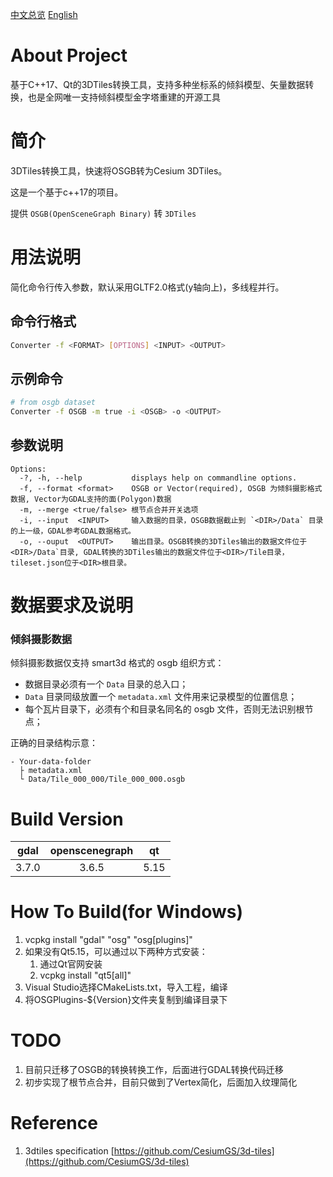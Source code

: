 [中文总览](README_zh_CN.md)
[English](README.md)

# About Project

基于C++17、Qt的3DTiles转换工具，支持多种坐标系的倾斜模型、矢量数据转换，也是全网唯一支持倾斜模型金字塔重建的开源工具

# 简介

3DTiles转换工具，快速将OSGB转为Cesium 3DTiles。

这是一个基于c++17的项目。

提供 `OSGB(OpenSceneGraph Binary)` 转 `3DTiles`

# 用法说明

简化命令行传入参数，默认采用GLTF2.0格式(y轴向上)，多线程并行。
##  命令行格式

```sh
Converter -f <FORMAT> [OPTIONS] <INPUT> <OUTPUT> 
```

## 示例命令

```sh
# from osgb dataset
Converter -f OSGB -m true -i <OSGB> -o <OUTPUT> 
```

## 参数说明
```
Options:
  -?, -h, --help           displays help on commandline options.
  -f, --format <format>    OSGB or Vector(required), OSGB 为倾斜摄影格式数据, Vector为GDAL支持的面(Polygon)数据
  -m, --merge <true/false> 根节点合并开关选项
  -i, --input  <INPUT>     输入数据的目录，OSGB数据截止到 `<DIR>/Data` 目录的上一级，GDAL参考GDAL数据格式。
  -o, --ouput  <OUTPUT>    输出目录。OSGB转换的3DTiles输出的数据文件位于 <DIR>/Data`目录, GDAL转换的3DTiles输出的数据文件位于<DIR>/Tile目录，tileset.json位于<DIR>根目录。
```

# 数据要求及说明

### 倾斜摄影数据

倾斜摄影数据仅支持 smart3d 格式的 osgb 组织方式：

- 数据目录必须有一个 `Data` 目录的总入口；
- `Data` 目录同级放置一个 `metadata.xml` 文件用来记录模型的位置信息；
- 每个瓦片目录下，必须有个和目录名同名的 osgb 文件，否则无法识别根节点；

正确的目录结构示意：

```
- Your-data-folder
  ├ metadata.xml
  └ Data/Tile_000_000/Tile_000_000.osgb
```
# Build Version

| gdal | openscenegraph | qt |
| :----: | :----: | :----: |
| 3.7.0 | 3.6.5 | 5.15 |

# How To Build(for Windows)
1. vcpkg install "gdal" "osg" "osg[plugins]"
2. 如果没有Qt5.15，可以通过以下两种方式安装：
   1. 通过Qt官网安装
   2. vcpkg install "qt5[all]"
3. Visual Studio选择CMakeLists.txt，导入工程，编译
4. 将OSGPlugins-${Version}文件夹复制到编译目录下

# TODO
1. 目前只迁移了OSGB的转换转换工作，后面进行GDAL转换代码迁移
2. 初步实现了根节点合并，目前只做到了Vertex简化，后面加入纹理简化

# Reference
1. 3dtiles specification [https://github.com/CesiumGS/3d-tiles](https://github.com/CesiumGS/3d-tiles)
